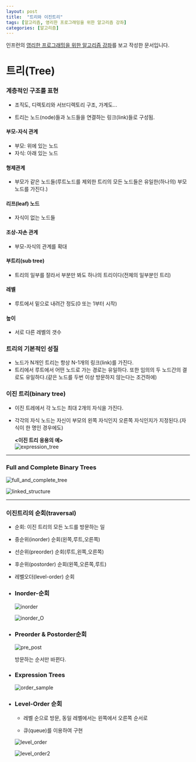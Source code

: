 ```yaml
---
layout: post
title:  "트리와 이진트리"
tags: [알고리즘, 영리한 프로그래밍을 위한 알고리즘 강좌]
categories: [알고리즘]
---
```


인프런의 [영리한 프로그래밍을 위한 알고리즘 강좌](https://www.inflearn.com/course/%EC%95%8C%EA%B3%A0%EB%A6%AC%EC%A6%98-%EA%B0%95%EC%A2%8C/)를 보고 작성한 문서입니다.

트리(Tree)
==========

### 계층적인 구조를 표현  

- 조직도, 디렉토리와 서브디렉토리 구조, 가계도...  

- 트리는 노드(node)들과 노드들을 연결하는 링크(link)들로 구성됨.

#### 부모-자식 관계  
- 부모: 위에 있는 노드  
- 자식: 아래 있는 노드

#### 형제관계  
- 부모가 같은 노드들(루트노드를 제외한 트리의 모든 노드들은 유일한(하나의) 부모 노드를 가진다.)

#### 리프(leaf) 노드    
-  자식이 없는 노드들

#### 조상-자손 관계  
-  부모-자식의 관계를 확대  

#### 부트리(sub tree)    
- 트리의 일부를 잘라서 부분만 봐도 하나의 트리이다(전체의 일부분인 트리)  

#### 레벨  
- 루트에서 밑으로 내려간 정도(0 또는 1부터 시작)  

#### 높이  
- 서로 다른 레벨의 갯수

### 트리의 기본적인 성질  

- 노드가 N개인 트리는 항상 N-1개의 링크(link)를 가진다.
- 트리에서 루트에서 어떤 노드로 가는 경로는 유일하다. 또한 임의의 두 노드간의 결로도 유일하다.(같은 노드를 두번 이상 방문하지 않는다는 조건하에)

### 이진 트리(binary tree)  

- 이진 트레에서 각 노드는 최대 2개의 자식을 가진다.

- 각각의 자식 노드는 자신이 부모의 왼쪽 자식인지 오른쪽 자식인지가 지정된다.(자식이 한 명인 경우에도)

  **\<이진 트리 응용의 예\>**  
  ![expression_tree](/images/algorithm/expression_tree.png)

---

### Full and Complete Binary Trees  

![full_and_complete_tree](/images/algorithm/full_and_complete_tree.png)

![linked_structure](/images/algorithm/linked_structure.png)

---

### 이진트리의 순회(traversal)

- 순회: 이진 트리의 모든 노드를 방문하는 일

- 중순위(inorder) 순회(왼쪽,루트,오른쪽)
- 선순위(preorder) 순회(루트,왼쪽,오른쪽)
- 후순위(postorder) 순회(왼쪽,오른쪽,루트)
- 레벨오더(level-order) 순회

- ### Inorder-순회

  ![inorder](/images/algorithm/inorder.png)

  ![inorder_O](/images/algorithm/inorder_O.png)

- ### Preorder & Postorder순회

  ![pre_post](/images/algorithm/pre_post.png)

  방문하는 순서만 바뀐다.

- ### Expression Trees  
  ![order_sample](/images/algorithm/order_sample.png)

- ### Level-Order 순회

  - 레벨 순으로 방문, 동일 레벨에서는 왼쪽에서 오른쪽 순서로

  - 큐(queue)를 이용하여 구현

  ![level_order](/images/algorithm/level_order.png)  

  ![level_order2](/images/algorithm/level_order2.png)
